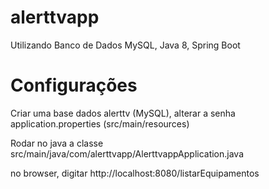 # alerttvapp

Utilizando Banco de Dados MySQL, Java 8, Spring Boot

# Configurações

Criar uma base dados alerttv (MySQL), alterar a senha application.properties (src/main/resources)

Rodar no java a classe src/main/java/com/alerttvapp/AlerttvappApplication.java

no browser, digitar  http://localhost:8080/listarEquipamentos
